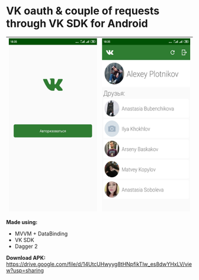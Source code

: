 # VK oauth &amp; couple of requests through VK SDK for Android

|<img src="images/1.jpg" width="247" height="465.5">|<img src="images/2.jpg" width="247" height="465.5">|
|---------------------------------------------------|---------------------------------------------------|

**Made using:**
- MVVM + DataBinding
- VK SDK
- Dagger 2

**Download APK:**
https://drive.google.com/file/d/14UtcUHwyyg8tHNpfikTlw_es8dwYHxLV/view?usp=sharing
